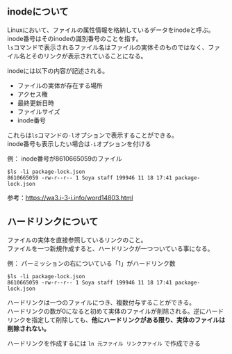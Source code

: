 ## inodeについて

Linuxにおいて、ファイルの属性情報を格納しているデータをinodeと呼ぶ。  
inode番号はそのinodeの識別番号のことを指す。  
`ls`コマンドで表示されるファイル名はファイルの実体そのものではなく、ファイル名とそのリンクが表示されていることになる。

inodeには以下の内容が記述される。  
- ファイルの実体が存在する場所
- アクセス権
- 最終更新日時
- ファイルサイズ
- inode番号

これらは`ls`コマンドの`-l`オプションで表示することができる。  
inode番号も表示したい場合は`-i`オプションを付ける

例： inode番号が8610665059のファイル
```
$ls -li package-lock.json
8610665059 -rw-r--r-- 1 Soya staff 199946 11 18 17:41 package-lock.json
```

参考：https://wa3.i-3-i.info/word14803.html


## ハードリンクについて
ファイルの実体を直接参照しているリンクのこと。  
ファイルを一つ新規作成すると、ハードリンクが一つついている事になる。

例： パーミッションの右についている「1」がハードリンク数
```
$ls -li package-lock.json
8610665059 -rw-r--r-- 1 Soya staff 199946 11 18 17:41 package-lock.json
```

ハードリンクは一つのファイルにつき、複数付与することができる。  
ハードリンクの数が0になると初めて実体のファイルが削除される。逆にハードリンクを指定して削除しても、**他にハードリンクがある限り、実体のファイルは削除されない。**  


ハードリンクを作成するには `ln 元ファイル リンクファイル` で作成できる
